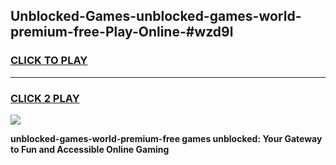 
## Unblocked-Games-unblocked-games-world-premium-free-Play-Online-#wzd9l
<h3>
<a href="https://premium.freeplayer.one?title=unblocked-games-world-premium-free&ref=24F">CLICK TO PLAY</a></h3>
<hr>

<h3>
<a href="https://premium.freeplayer.one?title=unblocked-games-world-premium-free&ref=24F">CLICK 2 PLAY</a>
  
</h3>

<a href="https://premium.freeplayer.one?title=unblocked-games-world-premium-free&ref=24F/"><img src="https://clearcache.store/games.png"></a>


**unblocked-games-world-premium-free games unblocked: Your Gateway to Fun and Accessible Online Gaming**
